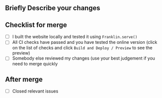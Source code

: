 ## Briefly Describe your changes

## Checklist for merge
- [ ] I built the website locally and tested it using `Franklin.serve()`
- [ ] All CI checks have passed and you have tested the online version (click on the list of checks and click `Build and Deploy / Preview` to see the preview)
- [ ] Somebody else reviewed my changes (use your best judgement if you need to merge quickly

## After merge
- [ ] Closed relevant issues
